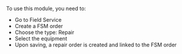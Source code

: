 To use this module, you need to:

- Go to Field Service
- Create a FSM order
- Choose the type: Repair
- Select the equipment
- Upon saving, a repair order is created and linked to the FSM order
